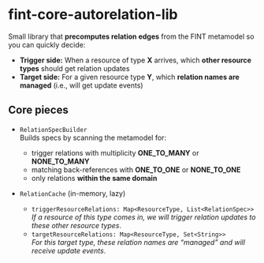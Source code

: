 # fint-core-autorelation-lib

Small library that **precomputes relation edges** from the FINT metamodel so you can quickly decide:

- **Trigger side:** When a resource of type **X** arrives, which **other resource types** should get relation updates
- **Target side:** For a given resource type **Y**, which **relation names are managed** (i.e., will get update events)

## Core pieces

- `RelationSpecBuilder`  
  Builds specs by scanning the metamodel for:
    - trigger relations with multiplicity **ONE_TO_MANY** or **NONE_TO_MANY**
    - matching back-references with **ONE_TO_ONE** or **NONE_TO_ONE**
    - only relations **within the same domain**

- `RelationCache` (in-memory, lazy)
    - `triggerResourceRelations: Map<ResourceType, List<RelationSpec>>`  
      *If a resource of this type comes in, we will trigger relation updates to these other resource types*.
    - `targetResourceRelations: Map<ResourceType, Set<String>>`  
      *For this target type, these relation names are “managed” and will receive update events*.